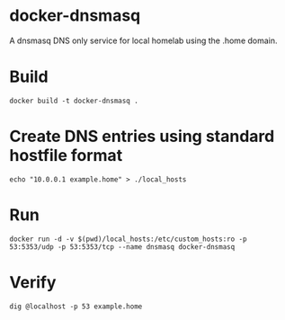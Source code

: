 # docker-dnsmasq
A dnsmasq DNS only service for local homelab using the .home domain.

# Build
`docker build -t docker-dnsmasq .`

# Create DNS entries using standard hostfile format
`echo "10.0.0.1 example.home" > ./local_hosts`

# Run
`docker run -d -v $(pwd)/local_hosts:/etc/custom_hosts:ro -p 53:5353/udp -p 53:5353/tcp --name dnsmasq docker-dnsmasq`

# Verify
`dig @localhost -p 53 example.home`